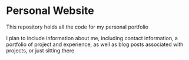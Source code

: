 # Personal Website

This repository holds all the code for my personal portfolio

I plan to include information about me, including contact information, a
portfolio of project and experience, as well as blog posts associated with
projects, or just sitting there
